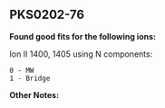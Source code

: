 ## PKS0202-76
**Found good fits for the following ions:**

Ion II 1400, 1405 using N components:
```
0 - MW
1 - Bridge
```


**Other Notes:**

